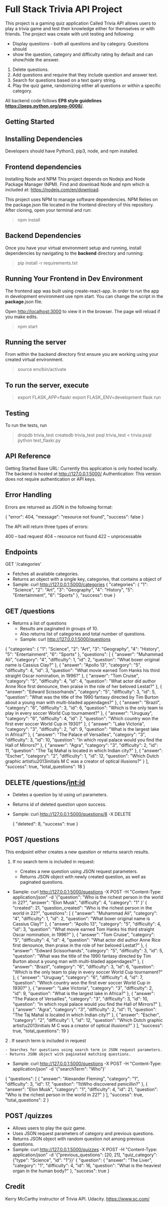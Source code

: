 # Full Stack Trivia API Project

This project is a gaming quiz application Called Trivia API
 allows users to play a trivia game and test their knowledge either for themselves or with friends. The project was create with unit testing and following:

- Display questions - both all questions and by category. Questions should
- show the question, category and difficulty rating by default and can show/hide the answer.

1. Delete questions.
2. Add questions and require that they include question and answer text.
3. Search for questions based on a text query string.
4. Play the quiz game, randomizing either all questions or within a specific category.

All backend code follows  **EP8 style guidelines <https://peps.python.org/pep-0008/>.**

## Getting Started

## Installing Dependencies

Developers should have Python3, pip3, node, and npm installed.

## Frontend dependencies

Installing Node and NPM
This project depends on Nodejs and Node Package Manager (NPM). Find and download Node and npm which is included at: <https://nodejs.com/en/download>.

This project uses NPM to manage software dependencies. NPM Relies on the package.json file located in the frontend directory of this repository. After cloning, open your terminal and run:

 > npm install

## Backend Dependencies

Once you have your virtual environment setup and running, install dependencies by navigating to the **backend** directory and running:

> pip install -r requirements.txt

## Running Your Frontend in Dev Environment

The frontend app was built using create-react-app. In order to run the app in development environment use npm start. You can change the script in the **package**.json file.

Open <http://localhost:3000> to view it in the browser. The page will reload if you make edits.

>npm start

## Running the server

From within the backend directory first ensure you are working using your created virtual environment.

> source env/bin/activate

## To run the server, execute

> export FLASK_APP=flaskr
export FLASK_ENV=development
flask run

## Testing

To run the tests, run

> dropdb trivia_test
createdb trivia_test
psql trivia_test < trivia.psql
python test_flaskr.py

## API Reference

Getting Started
Base URL: Currently this application is only hosted locally. The backend is hosted at <http://127.0.0.1:5000/>
Authentication: This version does not require authentication or API keys.

## Error Handling

Errors are returned as JSON in the following format:

{
"error": 404,
"message": "resource not found",
"success": false
}

The API will return three types of errors:

400 – bad request
404 – resource not found
422 – unprocessable

## Endpoints

GET '/categories'

- Fetches  all available categories.
- Returns an object with a single key, categories, that contains a object of
- Sample: curl <http://127.0.0.1:5000/categories>
{
  "categories": {
    "1": "Science",
    "2": "Art",
    "3": "Geography",
    "4": "History",
    "5": "Entertainment",
    "6": "Sports"
  },
  "success": true
}

## GET /questions

- Returns a list of questions
  - Results are paginated in groups of 10.
  - Also returns list of categories and total number of questions.
  - Sample: curl <http://127.0.0.1:5000/questions>

 {
  "categories": {
    "1": "Science",
    "2": "Art",
    "3": "Geography",
    "4": "History",
    "5": "Entertainment",
    "6": "Sports"
  },
  "questions": [
    {
      "answer": "Muhammad Ali",
      "category": "4",
      "difficulty": 1,
      "id": 2,
      "question": "What boxer original name is Cassius Clay?"
    },
    {
      "answer": "Apollo 13",
      "category": "5",
      "difficulty": 4,
      "id": 3,
      "question": "What movie earned Tom Hanks his third straight Oscar nomination, in 1996?"
    },
    {
      "answer": "Tom Cruise",
      "category": "5",
      "difficulty": 4,
      "id": 4,
      "question": "What actor did author Anne Rice first denounce, then praise in the role of her beloved Lestat?"
    },
    {
      "answer": "Edward Scissorhands",
      "category": "5",
      "difficulty": 3,
      "id": 5,
      "question": "What was the title of the 1990 fantasy directed by Tim Burton about a young man with multi-bladed appendages?"
    },
    {
      "answer": "Brazil",
      "category": "6",
      "difficulty": 3,
      "id": 6,
      "question": "Which is the only team to play in every soccer World Cup tournament?"
    },
    {
      "answer": "Uruguay",
      "category": "6",
      "difficulty": 4,
      "id": 7,
      "question": "Which country won the first ever soccer World Cup in 1930?"
    },
    {
      "answer": "Lake Victoria",
      "category": "3",
      "difficulty": 2,
      "id": 9,
      "question": "What is the largest lake in Africa?"
    },
    {
      "answer": "The Palace of Versailles",
      "category": "3",
      "difficulty": 3,
      "id": 10,
      "question": "In which royal palace would you find the Hall of Mirrors?"
    },
    {
      "answer": "Agra",
      "category": "3",
      "difficulty": 2,
      "id": 11,
      "question": "The Taj Mahal is located in which Indian city?"
    },
    {
      "answer": "Escher",
      "category": "2",
      "difficulty": 1,
      "id": 12,
      "question": "Which Dutch graphic artist\u2013initials M C was a creator of optical illusions?"
    }
  ],
  "success": true,
  "total_questions": 18
}

## DELETE /questions/<int:id>

- Deletes a question by id using url parameters.
- Returns id of deleted question upon success.
- Sample: curl <http://127.0.0.1:5000/questions/8> -X DELETE

  {
      "deleted": 8,
      "success": true
  }

## POST /questions

This endpoint either creates a new question or returns search results.

1. If no search term is included in request:

    - Creates a new question using JSON request parameters.
    - Returns JSON object with newly created question, as well as paginated questions.
  
- Sample: curl <http://127.0.0.1:5000/questions> -X POST -H "Content-Type: application/json" -d '{"question": "Who is the richest person in the world in 22?", "answer": "Elon Musk", "difficulty": 4, "category": "1" }'
{
  "created": 21,
  "question_created": "Who is the richest person in the world in 22?",
  "questions": [
    {
      "answer": "Muhammad Ali",
      "category": "4",
      "difficulty": 1,
      "id": 2,
      "question": "What boxer original name is Cassius Clay?"
    },
    {
      "answer": "Apollo 13",
      "category": "5",
      "difficulty": 4,
      "id": 3,
      "question": "What movie earned Tom Hanks his third straight Oscar nomination, in 1996?"
    },
    {
      "answer": "Tom Cruise",
      "category": "5",
      "difficulty": 4,
      "id": 4,
      "question": "What actor did author Anne Rice first denounce, then praise in the role of her beloved Lestat?"
    },
    {
      "answer": "Edward Scissorhands",
      "category": "5",
      "difficulty": 3,
      "id": 5,
      "question": "What was the title of the 1990 fantasy directed by Tim Burton about a young man with multi-bladed appendages?"
    },
    {
      "answer": "Brazil",
      "category": "6",
      "difficulty": 3,
      "id": 6,
      "question": "Which is the only team to play in every soccer World Cup tournament?"
    },
    {
      "answer": "Uruguay",
      "category": "6",
      "difficulty": 4,
      "id": 7,
      "question": "Which country won the first ever soccer World Cup in 1930?"
    },
    {
      "answer": "Lake Victoria",
      "category": "3",
      "difficulty": 2,
      "id": 9,
      "question": "What is the largest lake in Africa?"
    },
    {
      "answer": "The Palace of Versailles",
      "category": "3",
      "difficulty": 3,
      "id": 10,
      "question": "In which royal palace would you find the Hall of Mirrors?"
    },
    {
      "answer": "Agra",
      "category": "3",
      "difficulty": 2,
      "id": 11,
      "question": "The Taj Mahal is located in which Indian city?"
    },
    {
      "answer": "Escher",
      "category": "2",
      "difficulty": 1,
      "id": 12,
      "question": "Which Dutch graphic artist\u2013initials M C was a creator of optical illusions?"
    }
  ],
  "success": true,
  "total_questions": 19
}

2 . If search term is included in request

    - Searches for questions using search term in JSON request parameters.
    - Returns JSON object with paginated matching questions.

- Sample: curl <http://127.0.0.1:5000/questions> -X POST -H "Content-Type: application/json" -d '{"searchTerm": "Who"}'

 {
  "questions": [
    {
      "answer": "Alexander Fleming",
      "category": "1",
      "difficulty": 3,
      "id": 17,
      "question": "1\tWho discovered penicillin?"
    },
    {
      "answer": "Elon Musk",
      "category": "1",
      "difficulty": 4,
      "id": 21,
      "question": "Who is the richest person in the world in 22?"
    }
  ],
  "success": true,
  "total_questions": 2
}

## POST /quizzes

- Allows users to play the quiz game.
- Uses JSON request parameters of category and previous questions.
- Returns JSON object with random question not among previous questions.
- Sample: curl <http://127.0.0.1:5000/quizzes> -X POST -H "Content-Type: application/json" -d '{"previous_questions": [20, 21], "quiz_category": {"type": "Science", "id": "1"}}'
{
  "question": {
    "answer": "The Liver",
    "category": "1",
    "difficulty": 4,
    "id": 16,
    "question": "What is the heaviest organ in the human body?"
  },
  "success": true
}

## Credit

Kerry McCarthy instructor of Trivia API.
 Udacity.
<https://www.sc.com/>
